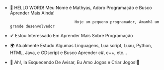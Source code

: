 - 👋 HELLO WORD! Meu Nome é Mathyas, Adoro Programação e Busco Aprender Mais Ainda!

                                   Hoje um pequeno programador, Amanhã um grande desenvolvedor

- ✔ Estou Interessado Em Aprender Mais Sobre Programação

- 🌍 Atualmente Estudo Algumas Linguagens, Lua script, Luau, Python, HTML, Java, e GDscript e Busco Aprender c#, c++, etc...

- 🎈 Ah!, Ia Esquecendo De Avisar, Eu Amo Jogos e Criar Jogos!👾
                                                              
<!--- 
MathyasDeVerasLino/MathyasDeVerasLino is a ✨ special ✨ repository because its `README.md` (this file) appears on your GitHub profile.
You can click the Preview link to take a look at your changes.
--->
